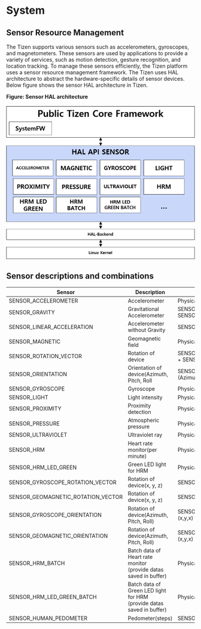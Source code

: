 # System

## Sensor Resource Management

The Tizen supports various sensors such as accelerometers, gyroscopes, and magnetometers. These sensors are used by applications to provide a variety of services, such as motion detection, gesture recognition, and location tracking. To manage these sensors efficiently, the Tizen platform uses a sensor resource management framework.
The Tizen uses HAL architecture to abstract the hardware-specific details of sensor devices. Below figure shows the sensor HAL architecture in Tizen.

**Figure: Sensor HAL architecture**

![hal-api-sensor](media/hal-api-sensor.png)


## Sensor descriptions and combinations
Sensor|Description|Sensor combinations
---|---|---
SENSOR_ACCELEROMETER|Accelerometer|Physical Sensor
SENSOR_GRAVITY|Gravitational Accelerometer|SENSOR_ACCELEROMETER + SENSOR_GYROSCOPE<br>SENSOR_ACCELEROMETER + lowpass filter
SENSOR_LINEAR_ACCELERATION|Accelerometer without Gravity|SENSOR_ACCELEROMETER - SENSOR_GRAVITY
SENSOR_MAGNETIC|Geomagnetic field|Physical Sensor
SENSOR_ROTATION_VECTOR|Rotation of device|SENSOR_ACCELEROMETER + SENSOR_GYROSCOPE + SENSOR_MAGNETIC
SENSOR_ORIENTATION|Orientation of device(Azimuth, Pitch, Roll|SENSOR_ROTATION_VECTOR(Convert (x,y,x) to (Azimuth, Pitch, Roll))
SENSOR_GYROSCOPE|Gyroscope|Physical Sensor
SENSOR_LIGHT|Light intensity|Physical Sensor
SENSOR_PROXIMITY|Proximity detection|Physical Sensor
SENSOR_PRESSURE|Atmospheric pressure|Physical Sensor
SENSOR_ULTRAVIOLET|Ultraviolet ray|Physical Sensor
SENSOR_HRM|Heart rate monitor(per minute)|Physical Sensor
SENSOR_HRM_LED_GREEN|Green LED light for HRM|Physical Sensor
SENSOR_GYROSCOPE_ROTATION_VECTOR|Rotation of device(x, y, z)|SENSOR_ACCELEROMETER + SENSOR_GYROSCOPE
SENSOR_GEOMAGNETIC_ROTATION_VECTOR|Rotation of device(x, y, z)|SENSOR_ACCELEROMETER + SENSOR_MAGNETIC
SENSOR_GYROSCOPE_ORIENTATION|Rotation of device(Azimuth, Pitch, Roll)|SENSOR_GYROSCOPE_ROTATION_VECTOR(Convert (x,y,x) to (Azimuth, Pitch, Roll))
SENSOR_GEOMAGNETIC_ORIENTATION|Rotation of device(Azimuth, Pitch, Roll)|SENSOR_GEOMAGNETIC_ROTATION_VECTOR(Convert (x,y,x) to (Azimuth, Pitch, Roll))
SENSOR_HRM_BATCH|Batch data of Heart rate monitor<br>(provide datas saved in buffer)|Physical Sensor
SENSOR_HRM_LED_GREEN_BATCH|Batch data of Green LED light for HRM<br>(provide datas saved in buffer)|Physical Sensor
SENSOR_HUMAN_PEDOMETER|Pedometer(steps)|SENSOR_ACCELEROMETER